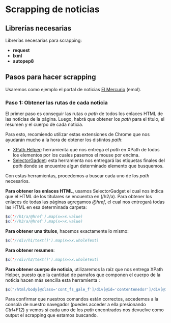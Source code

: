 # Scrapping de noticias

## Librerías necesarias
Librerías necesarias para scrapping:
- **request**
- **lxml**
- **autopep8**

## Pasos para hacer scrapping

Usaremos como ejemplo el portal de noticias [El Mercurio](https://www.emol.com/) (emol).

### **Paso 1: Obtener las rutas de cada noticia**
El primer paso es conseguir las rutas o *path* de todos los enlaces HTML de las noticias de la página. Luego, habrá que obtener los *path* para el título, el resumen y el cuerpo de cada noticia. 

Para esto, recomiendo utilizar estas extensiones de Chrome que nos ayudarán mucho a la hora de obtener los distintos *path*:
- [XPath Helper](https://chrome.google.com/webstore/detail/xpath-helper/hgimnogjllphhhkhlmebbmlgjoejdpjl): herramienta que nos entrega el *path* en XPath de todos los elementos por los cuales pasemos el mouse por encima.
- [SelectorGadget](https://chrome.google.com/webstore/detail/selectorgadget/mhjhnkcfbdhnjickkkdbjoemdmbfginb/related?hl=es): esta herramienta nos entregará las etiquetas finales del *path* donde se encuentre algun determinado elemento que busquemos.

Con estas herramientas, procedemos a buscar cada uno de los *path* necesarios.

**Para obtener los enlaces HTML**, usamos SelectorGadget el cual nos indica que el HTML de los titulares se encuentra en (/h2/a). Para obtener los enlaces de todas las páginas agregamos *@href*, el cual nos entregará todas las HTML en esa determinada carpeta:
```java
$x('//h1/a/@href').map(x=>x.value)
$x('//h3/a/@href').map(x=>x.value)
```

**Para obtener una títulos**, hacemos exactamente lo mismo:
```java
$x('//div/h1/text()').map(x=>x.wholeText)
```

**Para obtener resumen**:
```java
$x('//div/h2/text()').map(x=>x.wholeText)
```

**Para obtener cuerpo de noticia**, utilizaremos la raíz que nos entrega XPath Helper, puesto que la cantidad de parrafos que componen el cuerpo de la noticia hacen más sencilla esta herramienta :
```java
$x("/html/body[@class='cont_fs_gale_f']/div[@id='contentenedor']/div[@id='LadoA']/div[@id='cont_iz_creditos']/div[@id='cont_iz_cuerpo']/div[@id='texto_noticia']/div[@id='cuDetalle_cuTexto_textoNoticia']/div//text()").map(x => x.wholeText)
```
Para confirmar que nuestros comandos están correctos, accedemos a la consola de nuestro navegador (puedes acceder a ella presionando *Ctrl+F12*) y vemos si cada uno de los *path* encontrados nos devuelve como output el scrapping que estamos buscando.